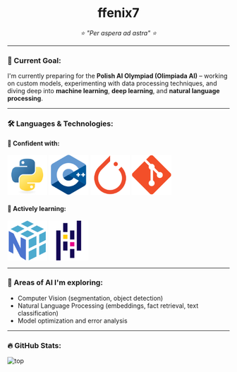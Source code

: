 <div id="header" align="center">
  <h1>ffenix7</h1>
</div>

<div align="center"><i>⭐ "Per aspera ad astra" ⭐</i></div>

---

### 🎯 Current Goal:

I'm currently preparing for the **Polish AI Olympiad (Olimpiada AI)** – working on custom models, experimenting with data processing techniques, and diving deep into **machine learning**, **deep learning**, and **natural language processing**.

---

### 🛠️ Languages & Technologies:

#### 💪 Confident with:

<div>
  <img src="https://github.com/devicons/devicon/blob/master/icons/python/python-original.svg" alt="Python" width="90">
  <img src="https://github.com/devicons/devicon/blob/master/icons/cplusplus/cplusplus-original.svg" alt="C++" width="90">
  <img src="https://github.com/devicons/devicon/blob/master/icons/pytorch/pytorch-original.svg" alt="PyTorch" width="90">
  <img src="https://github.com/devicons/devicon/blob/master/icons/git/git-original.svg" alt="Git" width="90">
</div>

#### 🧠 Actively learning:

<div>
  <img src="https://github.com/devicons/devicon/blob/master/icons/numpy/numpy-original.svg" alt="NumPy" width="90">
  <img src="https://github.com/devicons/devicon/blob/master/icons/pandas/pandas-original.svg" alt="Pandas" width="90">
</div>

---

### 🧠 Areas of AI I'm exploring:

- Computer Vision (segmentation, object detection)
- Natural Language Processing (embeddings, fact retrieval, text classification)
- Model optimization and error analysis

---

### 🔥 GitHub Stats:

<img src="https://github-readme-stats.vercel.app/api/top-langs/?username=ffenix7&theme=onedark&hide_border=true&hide=Jupyter%20Notebook&exclude_repo=github-readme-stats&layout=compact" alt="top" height="175" align="left">
